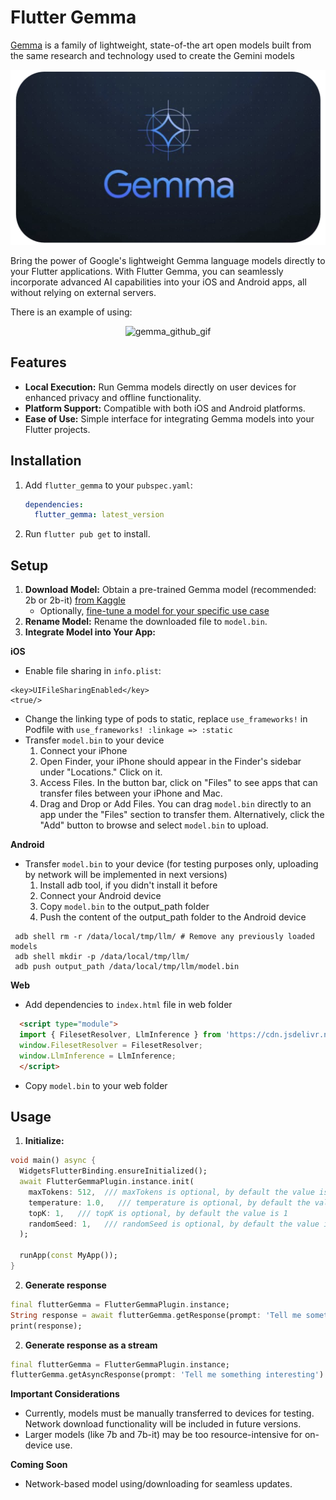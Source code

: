 # Flutter Gemma

[Gemma](https://ai.google.dev/gemma) is a family of lightweight, state-of-the art open models built from the same research and technology used to create the Gemini models

<p align="center">
  <img src="https://raw.githubusercontent.com/DenisovAV/flutter_gemma/main/assets/gemma.png" alt="gemma_github_cover">
</p>

Bring the power of Google's lightweight Gemma language models directly to your Flutter applications. With Flutter Gemma, you can seamlessly incorporate advanced AI capabilities into your iOS and Android apps, all without relying on external servers.

There is an example of using:

<p align="center">
  <img src="https://raw.githubusercontent.com/DenisovAV/flutter_gemma/main/assets/gemma.gif" alt="gemma_github_gif">
</p>

## Features

- **Local Execution:** Run Gemma models directly on user devices for enhanced privacy and offline functionality.
- **Platform Support:** Compatible with both iOS and Android platforms.
- **Ease of Use:** Simple interface for integrating Gemma models into your Flutter projects.

## Installation

1.  Add `flutter_gemma` to your `pubspec.yaml`:

    ```yaml
    dependencies:
      flutter_gemma: latest_version
    ```

2.  Run `flutter pub get` to install.

## Setup

1. **Download Model:** Obtain a pre-trained Gemma model (recommended: 2b or 2b-it) [from Kaggle](https://www.kaggle.com/models/google/gemma/frameworks/tfLite/) 
    * Optionally, [fine-tune a model for your specific use case]( https://www.kaggle.com/code/juanmerinobermejo/llm-pr-fine-tuning-with-gemma-2b?scriptVersionId=169776634)
2. **Rename Model:** Rename the downloaded file to `model.bin`.
3. **Integrate Model into Your App:**

**iOS**
* Enable file sharing in `info.plist`:
```plist
<key>UIFileSharingEnabled</key>
<true/>
```
* Change the linking type of pods to static, replace `use_frameworks!` in Podfile with `use_frameworks! :linkage => :static`
* Transfer `model.bin` to your device
  1. Connect your iPhone
  2. Open Finder, your iPhone should appear in the Finder's sidebar under "Locations." Click on it.
  3. Access Files. In the button bar, click on "Files" to see apps that can transfer files between your iPhone and Mac.
  4. Drag and Drop or Add Files. You can drag `model.bin` directly to an app under the "Files" section to transfer them. Alternatively, click the "Add" button to browse and select `model.bin` to upload.

**Android**

* Transfer `model.bin` to your device (for testing purposes only, uploading by network will be implemented in next versions)
  1. Install adb tool, if you didn't install it before
  2. Connect your Android device
  3. Copy `model.bin` to the output_path folder
  4. Push the content of the output_path folder to the Android device

```shell
 adb shell rm -r /data/local/tmp/llm/ # Remove any previously loaded models
 adb shell mkdir -p /data/local/tmp/llm/
 adb push output_path /data/local/tmp/llm/model.bin
 ```

**Web**
* Add dependencies to `index.html` file in web folder
```html
  <script type="module">
  import { FilesetResolver, LlmInference } from 'https://cdn.jsdelivr.net/npm/@mediapipe/tasks-genai';
  window.FilesetResolver = FilesetResolver;
  window.LlmInference = LlmInference;
  </script>
```
* Copy `model.bin` to your web folder

## Usage

1. **Initialize:**

```dart
void main() async {
  WidgetsFlutterBinding.ensureInitialized();
  await FlutterGemmaPlugin.instance.init(
    maxTokens: 512,  /// maxTokens is optional, by default the value is 1024
    temperature: 1.0,   /// temperature is optional, by default the value is 1.0
    topK: 1,   /// topK is optional, by default the value is 1
    randomSeed: 1,   /// randomSeed is optional, by default the value is 1
  );  
  
  runApp(const MyApp());
}
```

2. **Generate response**

```dart
final flutterGemma = FlutterGemmaPlugin.instance;
String response = await flutterGemma.getResponse(prompt: 'Tell me something interesting');
print(response);
```

2. **Generate response as a stream**

```dart
final flutterGemma = FlutterGemmaPlugin.instance;
flutterGemma.getAsyncResponse(prompt: 'Tell me something interesting').listen((String? token) => print(token));
```

**Important Considerations**

* Currently, models must be manually transferred to devices for testing. Network download functionality will be included in future versions.
* Larger models (like 7b and 7b-it) may be too resource-intensive for on-device use.

**Coming Soon**

* Network-based model using/downloading for seamless updates.

